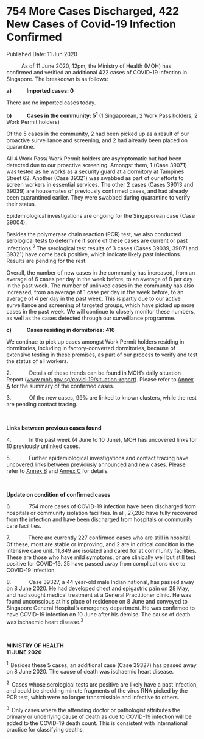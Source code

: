 <html>
    <meta http-equiv="Content-Type" content="text/html; charset=utf-8"/>
    <meta charset="utf-8"/>
    <title>754 More Cases Discharged, 422 New Cases of Covid-19 Infection Confirmed</title>
    <body><h1>754 More Cases Discharged, 422 New Cases of Covid-19 Infection Confirmed</h1>
    <p>Published Date: 11 Jun 2020</p> <p>&nbsp;&nbsp;&nbsp;&nbsp;&nbsp;&nbsp;&nbsp;&nbsp;&nbsp; As of 11 June 2020, 12pm, the Ministry of Health (MOH) has confirmed and verified an additional 422 cases of COVID-19 infection in Singapore. The breakdown is as follows: </p><p><strong>a)&nbsp;&nbsp;&nbsp;&nbsp;&nbsp;&nbsp;&nbsp;&nbsp;&nbsp;&nbsp;&nbsp; Imported cases: 0</strong></p><p>There are no imported cases today. </p><p><strong>b)&nbsp;&nbsp;&nbsp;&nbsp;&nbsp;&nbsp;&nbsp;&nbsp;&nbsp;&nbsp;&nbsp; Cases in the community: 5<sup>1</sup>&nbsp;</strong>(1 Singaporean, 2 Work Pass holders, 2 Work Permit holders)</p><p>Of the 5 cases in the community, 2 had been picked up as a result of our proactive surveillance and screening, and 2 had already been placed on quarantine. </p><p>All 4 Work Pass/ Work Permit holders are asymptomatic but had been detected due to our proactive screening. Amongst them, 1 (Case 39071) was tested as he works as a security guard at a dormitory at Tampines Street 62. Another (Case 39321) was swabbed as part of our efforts to screen workers in essential services. The other 2 cases (Cases 39013 and 39039) are housemates of previously confirmed cases, and had already been quarantined earlier. They were swabbed during quarantine to verify their status. </p><p>Epidemiological investigations are ongoing for the Singaporean case (Case 39004). </p><p>Besides the polymerase chain reaction (PCR) test, we also conducted serological tests to determine if some of these cases are current or past infections.<sup>2&nbsp;</sup>The serological test results of 3 cases (Cases 39039, 39071 and 39321) have come back positive, which indicate likely past infections. Results are pending for the rest. </p><p>Overall, the number of new cases in the community has increased, from an average of 6 cases per day in the week before, to an average of 8 per day in the past week. The number of unlinked cases in the community has also increased, from an average of 1 case per day in the week before, to an average of 4 per day in the past week. This is partly due to our active surveillance and screening of targeted groups, which have picked up more cases in the past week. We will continue to closely monitor these numbers, as well as the cases detected through our surveillance programme.</p><p><strong>c)&nbsp;&nbsp;&nbsp;&nbsp;&nbsp;&nbsp;&nbsp;&nbsp;&nbsp;&nbsp;&nbsp; Cases residing in dormitories: 416</strong></p><p>We continue to pick up cases amongst Work Permit holders residing in dormitories, including in factory-converted dormitories, because of extensive testing in these premises, as part of our process to verify and test the status of all workers. </p><p>2.&nbsp;&nbsp;&nbsp;&nbsp;&nbsp;&nbsp;&nbsp;&nbsp;&nbsp;&nbsp;&nbsp; Details of these trends can be found in MOH’s daily situation Report (<a title="" href="http://www.moh.gov.sg/covid-19/situation-report" target="_blank" data-saferedirecturl="https://www.google.com/url?q=http://www.moh.gov.sg/covid-19/situation-report&amp;source=gmail&amp;ust=1591971853559000&amp;usg=AFQjCNFA8CfCNeQr230SDrJ_3OCY4fXolg">www.moh.gov.sg/covid-19/<wbr>situation-report</a>). Please refer to <a title="Annex A" href="/docs/librariesprovider5/pressroom/annex-a_11-jun.pdf?sfvrsn=64742b5c_2">Annex A</a>&nbsp;for the summary of the confirmed cases. </p><p>3.&nbsp;&nbsp;&nbsp;&nbsp;&nbsp;&nbsp;&nbsp;&nbsp;&nbsp;&nbsp;&nbsp; Of the new cases, 99% are linked to known clusters, while the rest are pending contact tracing. </p><p>&nbsp;</p><p><strong>Links between previous cases found</strong></p><p>4.&nbsp;&nbsp;&nbsp;&nbsp;&nbsp;&nbsp;&nbsp;&nbsp;&nbsp;&nbsp;&nbsp; In the past week (4 June to 10 June), MOH has uncovered links for 10 previously unlinked cases. </p><p>5.&nbsp;&nbsp;&nbsp;&nbsp;&nbsp;&nbsp;&nbsp;&nbsp;&nbsp;&nbsp;&nbsp; Further epidemiological investigations and contact tracing have uncovered links between previously announced and new cases. Please refer to <a title="Annex B" href="/docs/librariesprovider5/pressroom/annex-b-11-jun.pdf?sfvrsn=e1f9c14_2">Annex B</a>&nbsp;and <a title="Annex C" href="/docs/librariesprovider5/pressroom/annex-c-11-jun.pdf?sfvrsn=be166fe2_2">Annex C</a>&nbsp;for details.</p><p>&nbsp;</p><p><strong>Update on condition of confirmed cases</strong></p><p>6.&nbsp;&nbsp;&nbsp;&nbsp;&nbsp;&nbsp;&nbsp;&nbsp;&nbsp;&nbsp;&nbsp; 754 more cases of COVID-19 infection have been discharged from hospitals or community isolation facilities. In all, 27,286 have fully recovered from the infection and have been discharged from hospitals or community care facilities. </p><p>7.&nbsp;&nbsp;&nbsp;&nbsp;&nbsp;&nbsp;&nbsp;&nbsp;&nbsp;&nbsp;&nbsp; There are currently 227 confirmed cases who are still in hospital. Of these, most are stable or improving, and 2 are in critical condition in the intensive care unit. 11,849 are isolated and cared for at community facilities. These are those who have mild symptoms, or are clinically well but still test positive for COVID-19. 25 have passed away from complications due to COVID-19 infection. </p><p>8.&nbsp;&nbsp;&nbsp;&nbsp;&nbsp;&nbsp;&nbsp;&nbsp;&nbsp;&nbsp;&nbsp; Case 39327, a 44 year-old male Indian national, has passed away on 8 June 2020. He had developed chest and epigastric pain on 28 May, and had sought medical treatment at a General Practitioner clinic. He was found unconscious at his place of residence on 8 June and conveyed to Singapore General Hospital’s emergency department. He was confirmed to have COVID-19 infection on 10 June after his demise. The cause of death was ischaemic heart disease.<sup>3 </sup></p><p>&nbsp;</p><p><strong>MINISTRY OF HEALTH<br>11 JUNE 2020</strong></p><p><sup>1&nbsp; </sup>Besides these 5 cases, an additional case (Case 39327) has passed away on 8 June 2020. The cause of death was ischaemic heart disease. </p><p><sup>2&nbsp;</sup> Cases whose serological tests are positive are likely have a past infection, and could be shedding minute fragments of the virus RNA picked by the PCR test, which were no longer transmissible and infective to others.</p><p><sup>3&nbsp; </sup>Only cases where the attending doctor or pathologist attributes the primary or underlying cause of death as due to COVID-19 infection will be added to the COVID-19 death count. This is consistent with international practice for classifying deaths.</p></body>
</html>